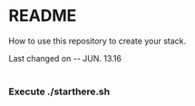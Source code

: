 # README #

How to use this repository to create your stack.


Last changed on -- JUN. 13.16
<br />
<br />


### Execute ./starthere.sh
